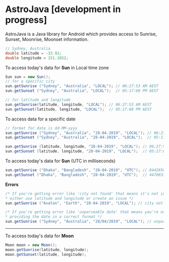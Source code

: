 # AstroJava [development in progress]

AstroJava is a Java library for Android which provides access to Sunrise, Sunset, Moonrise, Moonset information.

```java
// Sydney, Australia
double latitude = -33.92;
double longitude = 151.1852;
```

To access today's data for **Sun** in Local time zone
```java
Sun sun = new Sun();
// for a specific city
sun.getSunrise ("Sydney", "Australia", "LOCAL"); // 06:27:53 AM AEST
sun.getSunset ("Sydney", "Australia", "LOCAL");  // 05:17:08 PM AEST

// for latitude and longitude
sun.getSunrise(latitude, longitude, "LOCAL"); // 06:27:53 AM AEST
sun.getSunset(latitude, longitude, "LOCAL");  // 05:17:08 PM AEST
```
To access data for a specific date
```java
// format for date is dd-MM-yyyy
sun.getSunrise ("Sydney", "Australia", "28-04-2019", "LOCAL"); // 06:27:53 AM AEST
sun.getSunset ("Sydney", "Australia", "28-04-2019", "LOCAL");  // 05:17:08 PM AEST

sun.getSunrise (latitude, longitude, "28-04-2019", "LOCAL"); // 06:27:53 AM AEST
sun.getSunset (latitude, longitude, "28-04-2019", "LOCAL");  // 05:17:08 PM AEST
```

To access today's data for **Sun** (UTC in milliseconds)
```java
sun.getSunrise ("Dhaka", "Bangladesh", "28-04-2019", "UTC"); // 84426509
sun.getSunset ("Dhaka", "Bangladesh", "28-04-2019", "UTC");  // 44708333 
```
**Errors**
```java
/* If you're getting error like 'city not found' that means it's not in the city list
* either use latitude and longitude or create an issue */
sun.getSunrise ("Avalon", "Earth", "28-04-2019", "LOCAL"); // city not found

/* If you're getting error like 'unparseable date' that means you're not
* providing the date in a correct format */
sun.getSunrise ("Sydney", "Australia", "28/04/2019", "LOCAL"); // unparseable date
```
___

To access today's data for **Moon**
```java
Moon moon = new Moon();
moon.getSunrise(latitude, longitude);
moon.getSunset(latitude, longitude);
```